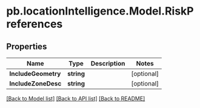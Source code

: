 # pb.locationIntelligence.Model.RiskPreferences
## Properties

Name | Type | Description | Notes
------------ | ------------- | ------------- | -------------
**IncludeGeometry** | **string** |  | [optional] 
**IncludeZoneDesc** | **string** |  | [optional] 

[[Back to Model list]](../README.md#documentation-for-models) [[Back to API list]](../README.md#documentation-for-api-endpoints) [[Back to README]](../README.md)


